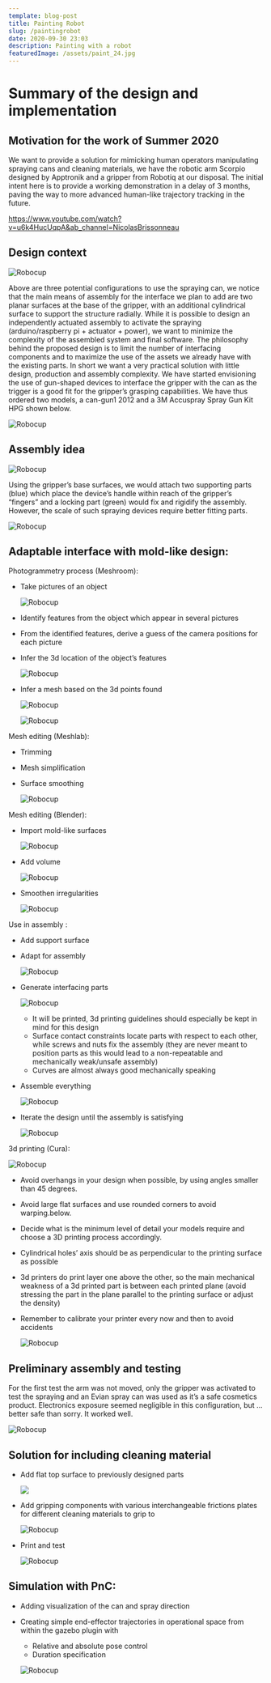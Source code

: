 ```yaml
---
template: blog-post
title: Painting Robot
slug: /paintingrobot
date: 2020-09-30 23:03
description: Painting with a robot
featuredImage: /assets/paint_24.jpg
---
```

<!--StartFragment-->

# Summary of the design and implementation

## Motivation for the work of Summer 2020

We want to provide a solution for mimicking human operators manipulating spraying cans and cleaning materials, we have the robotic arm Scorpio designed by Apptronik and a gripper from Robotiq at our disposal. The initial intent here is to provide a working demonstration in a delay of 3 months, paving the way to more advanced human-like trajectory tracking in the future.

![](<>)<https://www.youtube.com/watch?v=u6k4HucUqpA&ab_channel=NicolasBrissonneau>

## Design context

![Robocup](/assets/paint_2.jpg)

Above are three potential configurations to use the spraying can, we notice that the main means of assembly for the interface we plan to add are two planar surfaces at the base of the gripper, with an additional cylindrical surface to support the structure radially. While it is possible to design an independently actuated assembly to activate the spraying (arduino/raspberry pi + actuator + power), we want to minimize the complexity of the assembled system and final software. The philosophy behind the proposed design is to limit the number of interfacing components and to maximize the use of the assets we already have with the existing parts. In short we want a very practical solution with little design, production and assembly complexity. We have started envisioning the use of gun-shaped devices to interface the gripper with the can as the trigger is a good fit for the gripper’s grasping capabilities. We have thus ordered two models, a can-gun1 2012 and a 3M Accuspray Spray Gun Kit HPG shown below.

![Robocup](/assets/paint_3.jpg)

## Assembly idea

![Robocup](/assets/paint_4.jpg)

Using the gripper’s base surfaces, we would attach two supporting parts (blue) which place the device’s handle within reach of the gripper’s “fingers” and a locking part (green) would fix and rigidify the assembly. However, the scale of such spraying devices require better fitting parts.

![Robocup](/assets/paint_5.jpg)

## Adaptable interface with mold-like design:

Photogrammetry process (Meshroom):

* Take pictures of an object

  ![Robocup](/assets/paint_6.jpg)
* Identify features from the object which appear in several pictures
* From the identified features, derive a guess of the camera positions for each picture
* Infer the 3d location of the object’s features

  ![Robocup](/assets/paint_7.jpg)
* Infer a mesh based on the 3d points found

  ![Robocup](/assets/paint_8.jpg)

  ![Robocup](/assets/paint_9.jpg)

Mesh editing (Meshlab):

* Trimming
* Mesh simplification
* Surface smoothing

  ![Robocup](/assets/paint_10.jpg)

Mesh editing (Blender):

* Import mold-like surfaces

  ![Robocup](/assets/paint_11.jpg)
* Add volume

  ![Robocup](/assets/paint_12.jpg)
* Smoothen irregularities

  ![Robocup](/assets/paint_13.jpg)

Use in assembly​ :

* Add support surface
* Adapt for assembly

  ![Robocup](/assets/paint_14.jpg)
* Generate interfacing parts

  ![Robocup](/assets/paint_15.jpg)

  * It will be printed, 3d printing guidelines should especially be kept in mind for this design
  * Surface contact constraints locate parts with respect to each other, while screws and nuts fix the assembly (they are never meant to position parts as this would lead to a non-repeatable and mechanically weak/unsafe assembly)
  * Curves are almost always good mechanically speaking
* Assemble everything

  ![Robocup](/assets/paint_16.jpg)
* Iterate the design until the assembly is satisfying

  ![Robocup](/assets/paint_17.jpg)

3d printing (Cura):

![Robocup](/assets/paint_18.jpg)

* Avoid overhangs in your design when possible, by using angles smaller than 45 degrees.
* Avoid large flat surfaces and use rounded corners to avoid warping.below.
* Decide what is the minimum level of detail your models require and choose a 3D printing process accordingly.
* Cylindrical holes’ axis should be as perpendicular to the printing surface as possible
* 3d printers do print layer one above the other, so the main mechanical weakness of a 3d printed part is between each printed plane (avoid stressing the part in the plane parallel to the printing surface or adjust the density)
* Remember to calibrate your printer every now and then to avoid accidents

  ![Robocup](/assets/paint_19.jpg)

## Preliminary assembly and testing

For the first test the arm was not moved, only the gripper was activated to test the spraying and an Evian spray can was used as it’s a safe cosmetics product. Electronics exposure seemed negligible in this configuration, but ... better safe than sorry. It worked well.

![Robocup](/assets/paint_20.jpg)

## Solution for including cleaning material

* Add flat top surface to previously designed parts

  ![](/assets/paint_21.jpg)
* Add gripping components with various interchangeable frictions plates for different cleaning materials to grip to

  ![Robocup](/assets/paint_22.jpg)
* Print and test

  ![Robocup](/assets/paint_23.jpg)

## Simulation with PnC:

* Adding visualization of the can and spray direction
* Creating simple end-effector trajectories in operational space from within the gazebo plugin with

  * Relative and absolute pose control
  * Duration specification

  ![Robocup](/assets/paint_24.jpg)

<!--EndFragment-->